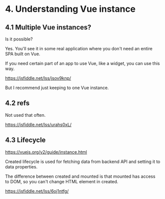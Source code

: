 # 4. Understanding Vue instance

## 4.1 Multiple Vue instances?

Is it possible?

Yes. You'll see it in some real application where you don't need an entire SPA built on Vue.

If you need certain part of an app to use Vue, like a widget, you can use this way.

https://jsfiddle.net/lss/jsov9knp/

But I recommend just keeping to one Vue instance.

## 4.2 refs

Not used that often.

https://jsfiddle.net/lss/urahs0xL/

## 4.3 Lifecycle

https://vuejs.org/v2/guide/instance.html

Created lifecycle is used for fetching data from backend API and setting it to data properties.

The difference between created and mounted is that mounted has access to DOM, so you can't change HTML element in created.

https://jsfiddle.net/lss/6oj1ntfg/
